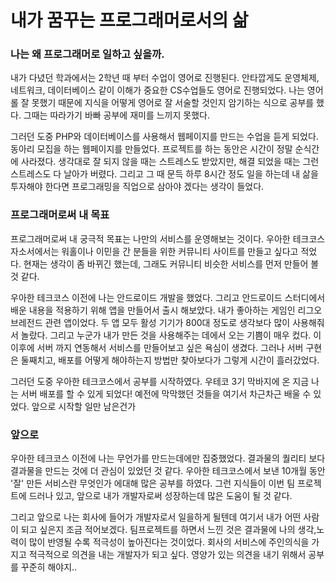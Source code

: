 # 내가 꿈꾸는 프로그래머로서의 삶

### 나는 왜 프로그래머로 일하고 싶을까.

내가 다녔던 학과에서는 2학년 때 부터 수업이 영어로 진행된다. 안타깝게도 운영체제, 네트워크, 데이터베이스 같이 이해가 중요한 CS수업들도 영어로 진행되었다.  나는 영어롤 잘 못했기 때문에 지식을 어떻게 영어로 잘 서술할 것인지 암기하는 식으로 공부를 했다. 그때는 따라가기 바빠 공부에 재미를 느끼지 못했다. 

그러던 도중 PHP와 데이터베이스를 사용해서 웹페이지를 만드는 수업을 듣게 되었다. 동아리 모집을 하는 웹페이지를 만들었다. 프로젝트를 하는 동안은 시간이 정말 순식간에 사라졌다. 생각대로 잘 되지 않을 때는 스트레스도 받았지만, 해결 되었을 때는 그런 스트레스도 다 날아가 버렸다. 그리고 그 때 문득 하루 8시간 정도 일을 하는데 내 삶을 투자해야 한다면 프로그래밍을 직업으로 삼아야 겠다는 생각이 들었다. 



### 프로그래머로써 내 목표

프로그래머로써 내 궁극적 목표는 나만의 서비스를 운영해보는 것이다. 우아한 테크코스 자소서에서는 워홀이나 이민을 간 분들을 위한 커뮤니티 사이트를 만들고 싶다고 적었다. 현재는 생각이 좀 바뀌긴 했는데, 그래도 커뮤니티 비슷한 서비스를 먼저 만들어 볼 것 같다.

우아한 테크코스 이전에 나는 안드로이드 개발을 했었다. 그리고 안드로이드 스터디에서 배운 내용을 적용하기 위해 앱을 만들어서 출시 해보았다. 내가 좋아하는 게임인 리그오브레전드 관련 앱이었다. 두 앱 모두 활성 기기가 800대 정도로 생각보다 많이 사용해줘서 놀랐다. 그리고 누군가 내가 만든 것을 사용해주는 데에서 오는 기쁨이 매우 컸다. 이 이후에 서버 까지 연동해서 서비스를 만들어보고 싶은 욕심이 생겼다. 그러나 서버 구현은 둘째치고, 배포를 어떻게 해야하는지 방법만 찾아보다가 그렇게 시간이 흘러갔었다.

그러던 도중 우아한 테크코스에서 공부를 시작하였다. 우테코 3기 막바지에 온 지금 나는 서버 배포를 할 수 있게 되었다! 예전에 막막했던 것들을 여기서 차근차근 배울 수 있었다. 앞으로 시작할 일만 남은건가 



### 앞으로

우아한 테크코스 이전에 나는 무언가를 만드는데에만 집중했었다. 결과물의 퀄리티 보다 결과물을 만드는 것에 더 관심이 있었던 것 같다. 우아한 테크코스에서 보낸 10개월 동안 '잘' 만든 서비스란 무엇인가 에대해 많은 공부를 하였다. 그런 지식들이 이번 팀 프로젝트에 드러나 있고, 앞으로 내가 개발자로써 성장하는데 많은 도움이 될 것 같다. 

그리고 앞으로 나는 회사에 들어가 개발자로서 일을하게 될텐데 여기서 내가 어떤 사람이 되고 싶은지 조금 적어보겠다. 팀프로젝트를 하면서 느낀 것은 결과물에 나의 생각,노력이 많이 반영될 수록 적극성이 높아진다는 것이었다. 회사의 서비스에 주인의식을 가지고 적극적으로 의견을 내는 개발자가 되고 싶다. 영양가 있는 의견을 내기 위해서 공부를 꾸준히 해야지..











